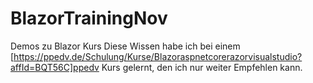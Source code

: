 # BlazorTrainingNov
Demos zu Blazor Kurs
Diese Wissen habe ich bei einem
[https://ppedv.de/Schulung/Kurse/Blazoraspnetcorerazorvisualstudio?affId=BQT56C]ppedv Kurs
gelernt, den ich nur weiter Empfehlen kann.
